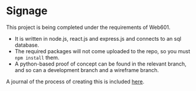 # Signage
This project is being completed under the requirements of Web601.

 - It is written in node.js, react.js and express.js and connects to an sql database.
 - The required packages will not come uploaded to the repo, so you must `npm install` them.
 - A python-based proof of concept can be found in the relevant branch, and so can a development branch and a wireframe branch.

A journal of the process of creating this is included [here](https://github.com/yesiateyoursheep/web601/blob/master/journal/JOURNAL.md).